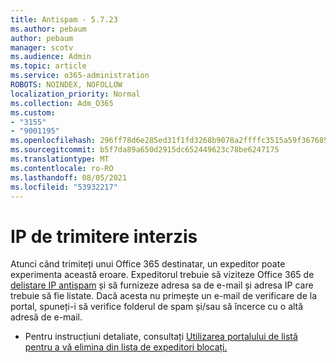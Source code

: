 ```yaml
---
title: Antispam - 5.7.23
ms.author: pebaum
author: pebaum
manager: scotv
ms.audience: Admin
ms.topic: article
ms.service: o365-administration
ROBOTS: NOINDEX, NOFOLLOW
localization_priority: Normal
ms.collection: Adm_O365
ms.custom:
- "3155"
- "9001195"
ms.openlocfilehash: 296ff78d6e285ed31f1fd3268b9078a2ffffc3515a59f367685d054fc76bcc4c
ms.sourcegitcommit: b5f7da89a650d2915dc652449623c78be6247175
ms.translationtype: MT
ms.contentlocale: ro-RO
ms.lasthandoff: 08/05/2021
ms.locfileid: "53932217"
---
```

# <a name="banned-sending-ip"></a>IP de trimitere interzis

Atunci când trimiteți unui Office 365 destinatar, un expeditor poate experimenta această eroare. Expeditorul trebuie să viziteze Office 365 de [delistare IP antispam](https://sender.office.com/) și să furnizeze adresa sa de e-mail și adresa IP care trebuie să fie listate. Dacă acesta nu primește un e-mail de verificare de la portal, spuneți-i să verifice folderul de spam și/sau să încerce cu o altă adresă de e-mail. 

- Pentru instrucțiuni detaliate, consultați [Utilizarea portalului de listă pentru a vă elimina din lista de expeditori blocați.](https://docs.microsoft.com/microsoft-365/security/office-365-security/use-the-delist-portal-to-remove-yourself-from-the-office-365-blocked-senders-lis?view=o365-worldwide)
